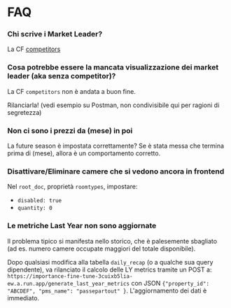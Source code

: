 # FAQ

### Chi scrive i Market Leader?
La CF [competitors](https://console.cloud.google.com/functions/details/europe-west1/competitors?env=gen2&inv=1&invt=AbnCCA&project=brainy-v2&tab=logs)


### Cosa potrebbe essere la mancata visualizzazione dei market leader (aka senza competitor)?

La CF `competitors` non è andata a buon fine.

Rilanciarla! (vedi esempio su Postman, non condivisibile qui per ragioni di segretezza)


### Non ci sono i prezzi da (mese) in poi

La future season è impostata correttamente? Se è stata messa che termina prima di (mese), allora è un comportamento corretto.


### Disattivare/Eliminare camere che si vedono ancora in frontend

Nel `root_doc`, proprietà `roomtypes`, impostare: 
- `disabled: true`
- `quantity: 0`


### Le metriche Last Year non sono aggiornate

Il problema tipico si manifesta nello storico, che è palesemente sbagliato (ad es. numero camere occupate maggiori del totale disponibile).

Dopo qualsiasi modifica alla tabella `daily_recap` (o a qualche sua query dipendente), va rilanciato il calcolo delle LY metrics tramite un POST a:
`https://importance-fine-tune-3cuixb5lia-ew.a.run.app/generate_last_year_metrics` con JSON `{"property_id": "ABCDEF", "pms_name": "passepartout" }`.
L'aggiornamento dei dati è immediato.